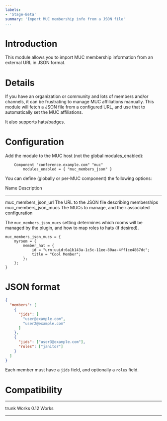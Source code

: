 ```yaml
---
labels:
- 'Stage-Beta'
summary: 'Import MUC membership info from a JSON file'
...
```


Introduction
============

This module allows you to import MUC membership information from an external
URL in JSON format.

Details
=======

If you have an organization or community and lots of members and/or channels,
it can be frustrating to manage MUC affiliations manually. This module will
fetch a JSON file from a configured URL, and use that to automatically set the
MUC affiliations.

It also supports hats/badges.

Configuration
=============

Add the module to the MUC host (not the global modules\_enabled):

        Component "conference.example.com" "muc"
            modules_enabled = { "muc_members_json" }

You can define (globally or per-MUC component) the following options:

  Name                  Description
  --------------------- --------------------------------------------------
  muc_members_json_url  The URL to the JSON file describing memberships
  muc_members_json_mucs The MUCs to manage, and their associated configuration

The `muc_members_json_mucs` setting determines which rooms will be managed by
the plugin, and how to map roles to hats (if desired).

```
muc_members_json_mucs = {
	myroom = {
		member_hat = {
			id = "urn:uuid:6a1b143a-1c5c-11ee-80aa-4ff1ce4867dc";
			title = "Cool Member";
		};
	};
}
```

JSON format
===========

``` json
{
  "members": [
    {
      "jids": [
        "user@example.com",
        "user2@example.com"
      ]
    },
    {
      "jids": ["user3@example.com"],
      "roles": ["janitor"]
    }
  ]
}
```

Each member must have a `jids` field, and optionally a `roles` field.

Compatibility
=============

  ------- ------------------
  trunk   Works
  0.12    Works
  ------- ------------------

